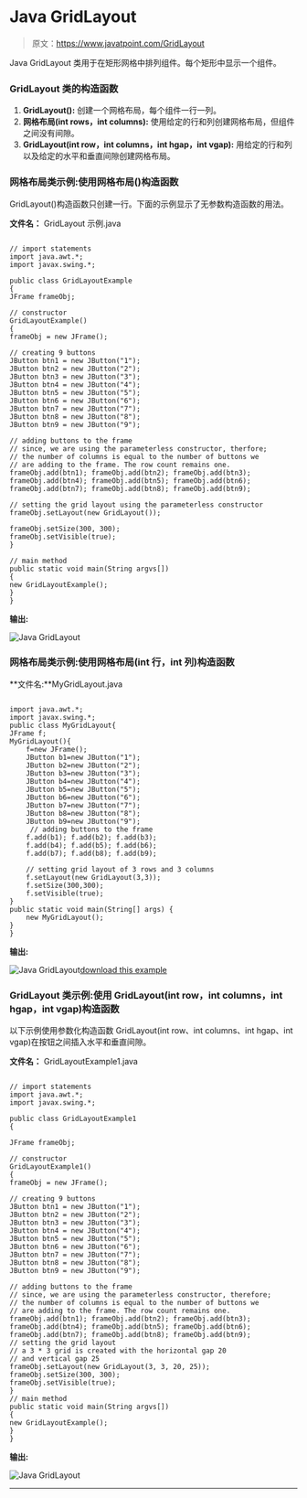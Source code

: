 # Java GridLayout

> 原文：<https://www.javatpoint.com/GridLayout>

Java GridLayout 类用于在矩形网格中排列组件。每个矩形中显示一个组件。

### GridLayout 类的构造函数

1.  **GridLayout():** 创建一个网格布局，每个组件一行一列。
2.  **网格布局(int rows，int columns):** 使用给定的行和列创建网格布局，但组件之间没有间隙。
3.  **GridLayout(int row，int columns，int hgap，int vgap):** 用给定的行和列以及给定的水平和垂直间隙创建网格布局。

### 网格布局类示例:使用网格布局()构造函数

GridLayout()构造函数只创建一行。下面的示例显示了无参数构造函数的用法。

**文件名：** GridLayout 示例.java

```

// import statements
import java.awt.*;  
import javax.swing.*;  

public class GridLayoutExample
{  
JFrame frameObj;  

// constructor
GridLayoutExample()
{  
frameObj = new JFrame();  

// creating 9 buttons
JButton btn1 = new JButton("1");  
JButton btn2 = new JButton("2");  
JButton btn3 = new JButton("3");  
JButton btn4 = new JButton("4");  
JButton btn5 = new JButton("5");  
JButton btn6 = new JButton("6");  
JButton btn7 = new JButton("7");  
JButton btn8 = new JButton("8");  
JButton btn9 = new JButton("9");  

// adding buttons to the frame
// since, we are using the parameterless constructor, therfore; 
// the number of columns is equal to the number of buttons we 
// are adding to the frame. The row count remains one.
frameObj.add(btn1); frameObj.add(btn2); frameObj.add(btn3);
frameObj.add(btn4); frameObj.add(btn5); frameObj.add(btn6);
frameObj.add(btn7); frameObj.add(btn8); frameObj.add(btn9);  

// setting the grid layout using the parameterless constructor  
frameObj.setLayout(new GridLayout());  

frameObj.setSize(300, 300);  
frameObj.setVisible(true);  
}

// main method
public static void main(String argvs[]) 
{  
new GridLayoutExample();  
}  
}  

```

**输出:**

![Java GridLayout](../img/88a3cf42c1a218c7ed4782d36e2afd65.png)

### 网格布局类示例:使用网格布局(int 行，int 列)构造函数

**文件名:**MyGridLayout.java

```

import java.awt.*;  
import javax.swing.*;  
public class MyGridLayout{  
JFrame f;  
MyGridLayout(){  
    f=new JFrame();  
    JButton b1=new JButton("1");  
    JButton b2=new JButton("2");  
    JButton b3=new JButton("3");  
    JButton b4=new JButton("4");  
    JButton b5=new JButton("5");  
    JButton b6=new JButton("6");  
    JButton b7=new JButton("7");  
    JButton b8=new JButton("8");  
    JButton b9=new JButton("9");  
     // adding buttons to the frame     
    f.add(b1); f.add(b2); f.add(b3);
    f.add(b4); f.add(b5); f.add(b6);
    f.add(b7); f.add(b8); f.add(b9);  

    // setting grid layout of 3 rows and 3 columns  
    f.setLayout(new GridLayout(3,3));  
    f.setSize(300,300);  
    f.setVisible(true);  
}  
public static void main(String[] args) {  
    new MyGridLayout();  
}  
}  

```

**输出:**

![Java GridLayout](../img/7de72081cbfa8604847cf5e18f6ebfca.png)[download this example](https://static.javatpoint.com/src/layout/GridLayout.zip)

### GridLayout 类示例:使用 GridLayout(int row，int columns，int hgap，int vgap)构造函数

以下示例使用参数化构造函数 GridLayout(int row、int columns、int hgap、int vgap)在按钮之间插入水平和垂直间隙。

**文件名：** GridLayoutExample1.java

```

// import statements
import java.awt.*;  
import javax.swing.*;  

public class GridLayoutExample1
{  

JFrame frameObj;  

// constructor
GridLayoutExample1()
{  
frameObj = new JFrame();  

// creating 9 buttons
JButton btn1 = new JButton("1");  
JButton btn2 = new JButton("2");  
JButton btn3 = new JButton("3");  
JButton btn4 = new JButton("4");  
JButton btn5 = new JButton("5");  
JButton btn6 = new JButton("6");  
JButton btn7 = new JButton("7");  
JButton btn8 = new JButton("8");  
JButton btn9 = new JButton("9");  

// adding buttons to the frame
// since, we are using the parameterless constructor, therefore; 
// the number of columns is equal to the number of buttons we 
// are adding to the frame. The row count remains one.
frameObj.add(btn1); frameObj.add(btn2); frameObj.add(btn3);
frameObj.add(btn4); frameObj.add(btn5); frameObj.add(btn6);
frameObj.add(btn7); frameObj.add(btn8); frameObj.add(btn9);  
// setting the grid layout 
// a 3 * 3 grid is created with the horizontal gap 20 
// and vertical gap 25
frameObj.setLayout(new GridLayout(3, 3, 20, 25));  
frameObj.setSize(300, 300);  
frameObj.setVisible(true);  
}
// main method
public static void main(String argvs[]) 
{  
new GridLayoutExample();  
}  
}  

```

**输出:**

![Java GridLayout](../img/93c4680c052cd8af47950b8be135b569.png)

* * *